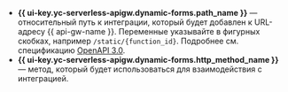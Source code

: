 * **{{ ui-key.yc-serverless-apigw.dynamic-forms.path_name }}** — относительный путь к интеграции, который будет добавлен к URL-адресу {{ api-gw-name }}. Переменные указывайте в фигурных скобках, например `/static/{function_id}`. Подробнее см. спецификацию [OpenAPI 3.0](https://github.com/OAI/OpenAPI-Specification).
* **{{ ui-key.yc-serverless-apigw.dynamic-forms.http_method_name }}** — метод, который будет использоваться для взаимодействия с интеграцией.